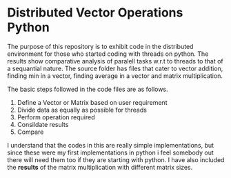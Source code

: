 # Distributed Vector Operations Python
The purpose of this repository is to exhibit code in the distributed environment for those who started coding with threads on python. The results show comparative analysis of paralell tasks w.r.t to threads to that of a sequantial nature.
The source folder has files that cater to vector addition, finding min in a vector, finding average in a vector and matrix multiplication. 

The basic steps followed in the code files are as follows. 
1. Define a Vector or Matrix based on user requirement
2. Divide data as equally as possible for threads
3. Perform operation required
4. Consildate results
5. Compare

I understand that the codes in this are really simple implementations, but since these were my first implementations in python i feel somebody out there will need them too if they are starting with python.
I have also included the **results** of the matrix multiplication with different matrix sizes. 

